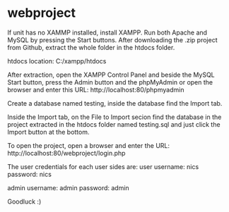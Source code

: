 ﻿# webproject

If unit has no XAMMP installed, install XAMPP.
Run both Apache and MySQL by pressing the Start buttons.
After downloading the .zip project from Github, extract the whole folder in the htdocs folder.

htdocs location:
C:/xampp/htdocs

After extraction, open the XAMPP Control Panel and beside the MySQL Start button, press the Admin button and the phpMyAdmin or open the browser and enter this URL: 
http://localhost:80/phpmyadmin

Create a database named testing, inside the database find the Import tab.

Inside the Import tab, on the File to Import secion find the database in the project extracted in the htdocs folder named testing.sql and just click the Import button at the bottom.

To open the project, open a browser and enter the URL:
http://localhost:80/webproject/login.php

The user credentials for each user sides are:
user
	username: nics
	password: nics

admin
	username: admin
	password: admin

Goodluck :)
